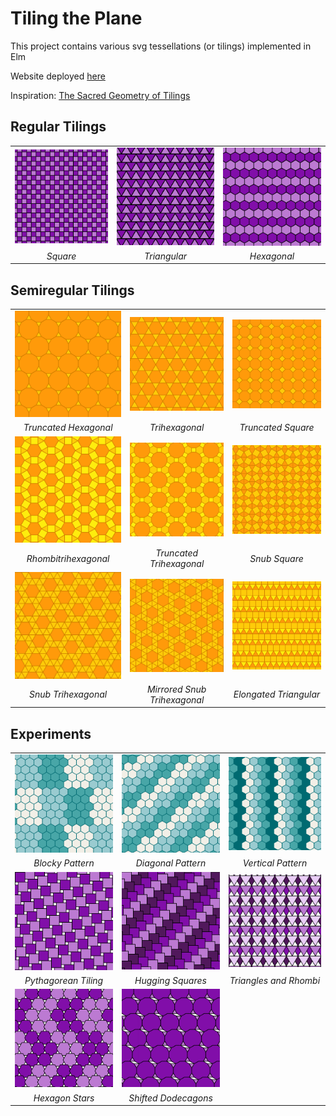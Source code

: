 # Tiling the Plane

This project contains various svg tessellations (or tilings) implemented in Elm

Website deployed [here](https://vsebastian8.github.io/Tessellation/)

Inspiration: [The Sacred Geometry of Tilings](https://www.youtube.com/watch?v=wiWEP5Kf8sk&t=398s)

## Regular Tilings

|                                                      |                                                        |                                                       |
| :--------------------------------------------------: | :----------------------------------------------------: | :---------------------------------------------------: |
| <img src="./assets/regular/squares.png" width="200"> | <img src="./assets/regular/triangles.png" width="200"> | <img src="./assets/regular/hexagons.png" width="200"> |
|                       _Square_                       |                      _Triangular_                      |                      _Hexagonal_                      |

## Semiregular Tilings

|                                                                     |                                                                         |                                                                      |
| :-----------------------------------------------------------------: | :---------------------------------------------------------------------: | :------------------------------------------------------------------: |
| <img src="./assets/semiregular/truncatedHexagonal.png" width="200"> |      <img src="./assets/semiregular/triHexagonal.png" width="200">      |   <img src="./assets/semiregular/truncatedSquare.png" width="200">   |
|                        _Truncated Hexagonal_                        |                             _Trihexagonal_                              |                          _Truncated Square_                          |
| <img src="./assets/semiregular/rhombiTriHexagonal.png" width="200"> | <img src="./assets/semiregular/truncatedTriHexagonal.png" width="200">  |     <img src="./assets/semiregular/snubSquare.png" width="200">      |
|                        _Rhombitrihexagonal_                         |                        _Truncated Trihexagonal_                         |                            _Snub Square_                             |
|  <img src="./assets/semiregular/snubTriHexagonal.png" width="200">  | <img src="./assets/semiregular/snubTriHexagonalMirror.png" width="200"> | <img src="./assets/semiregular/elongatedTriangular.png" width="200"> |
|                         _Snub Trihexagonal_                         |                      _Mirrored Snub Trihexagonal_                       |                        _Elongated Triangular_                        |

## Experiments

|                                                                    |                                                                    |                                                                  |
| :----------------------------------------------------------------: | :----------------------------------------------------------------: | :--------------------------------------------------------------: |
|   <img src="./assets/experiments/hexagonBlock.png" width="200">    |  <img src="./assets/experiments/hexagonDiagonal.png" width="200">  | <img src="./assets/experiments/hexagonVertical.png" width="200"> |
|                          _Blocky Pattern_                          |                         _Diagonal Pattern_                         |                        _Vertical Pattern_                        |
| <img src="./assets/experiments/pythagoreanTiling.png" width="200"> |  <img src="./assets/experiments/huggingSquares.png" width="200">   | <img src="./assets/experiments/trianglePattern.png" width="200"> |
|                        _Pythagorean Tiling_                        |                         _Hugging Squares_                          |                      _Triangles and Rhombi_                      |
|   <img src="./assets/experiments/hexagonStars.png" width="200">    | <img src="./assets/experiments/shiftedDodecagons.png" width="200"> |
|                          _Hexagon Stars_                           |                        _Shifted Dodecagons_                        |
